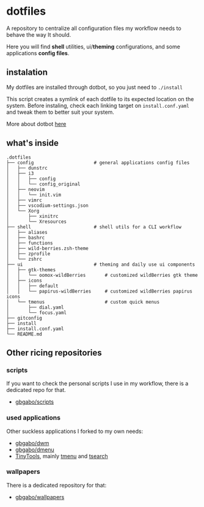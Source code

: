 # dotfiles

A repository to centralize all configuration files my workflow needs to behave the way It should.

Here you will find **shell** utilities, ui/**theming** configurations, and some applications **config files**.

## instalation

My dotfiles are installed through dotbot, so you just need to `./install`

This script creates a symlink of each dotfile to its expected location on the system. Before instaling, check each linking target on `install.conf.yaml` and tweak them to better suit your system.

More about dotbot [here](https://github.com/anishathalye/dotbot)

## what's inside

```
.dotfiles
├── config                      # general applications config files
│   ├── dunstrc
│   ├── i3
│   │   ├── config
│   │   └── config_original
│   ├── neovim
│   │   └── init.vim
│   ├── vimrc
│   ├── vscodium-settings.json
│   └── Xorg
│       ├── xinitrc
│       └── Xresources
├── shell                       # shell utils for a CLI workflow
│   ├── aliases
│   ├── bashrc
│   ├── functions
│   ├── wild-berries.zsh-theme
│   ├── zprofile
│   └── zshrc
├── ui                          # theming and daily use ui components
│   ├── gtk-themes
│   │   └── oomox-wildBerries       # customized wildBerries gtk theme
│   ├── icons
│   │   ├── default
│   │   └── papirus-wildBerries     # customized wildBerries papirus icons
│   └── tmenus                      # custom quick menus
│       ├── dial.yaml
│       └── focus.yaml
├── gitconfig
├── install
├── install.conf.yaml
└── README.md
```

## Other ricing repositories

### scripts

If you want to check the personal scripts I use in my workflow, there is a dedicated repo for that.

- [gbgabo/scripts](https://github.com/gbgabo/scripts)

### used applications

Other suckless applications I forked to my own needs:

- [gbgabo/dwm](https://github.com/gbgabo/dwm)
- [gbgabo/dmenu](https://github.com/gbgabo/dmenu)
- [TinyTools](https://github.com/TinyToolSH), mainly [tmenu](https://github.com/TinyToolSH/tmenu) and [tsearch](https://github.com/TinyToolSH/tsearch)

### wallpapers

There is a dedicated repository for that:

- [gbgabo/wallpapers](https://github.com/gbgabo/wallpapers)

